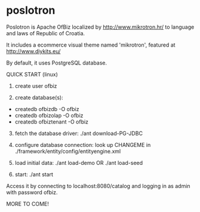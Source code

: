 # poslotron
Poslotron is Apache OfBiz localized by http://www.mikrotron.hr/ to language and laws of Republic of Croatia.

It includes a ecommerce visual theme named 'mikrotron', featured at http://www.diykits.eu/

By default, it uses PostgreSQL database.

QUICK START (linux)

1) create user ofbiz

2) create database(s): 
- createdb ofbizdb -O ofbiz
- createdb ofbizolap -O ofbiz
- createdb ofbiztenant -O ofbiz

3) fetch the database driver:
./ant download-PG-JDBC

4) configure database connection:
look up CHANGEME in ./framework/entity/config/entityengine.xml

5) load initial data:
./ant load-demo
OR
./ant load-seed

6) start:
./ant start

Access it by connecting to localhost:8080/catalog and logging in as admin with password ofbiz.

MORE TO COME!